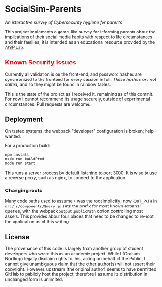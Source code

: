 # SocialSim-Parents

_An interactive survey of Cybersecurity hygiene for parents_

This project implements a game-like survey for informing parents about the
implications of their social media habits with respect to life circumstances
and their families; it is intended as an educational resource provided by the
[AISP Lab][aisp].

<h2 style="color: red;">Known Security Issues</h2>

Currently all validation is on the front-end, and password hashes are
synchronized to the frontend for every session in full. _These hashes are not
salted,_ and so they might be found in rainbow tables.

This is the state of the project as I received it, remaining as of this commit.
For now I cannot recommend its usage securely, outside of experimental
circumstances. Pull requests are welcome.

## Deployment

On tested systems, the webpack "developer" configuration is broken; help
wanted.

For a production build:

```sh
npm install
node run buildProd
node run start
```

This runs a server process by default listening to port 3000. It is wise to use
a reverse proxy, such as nginx, to connect to the application.

### Changing roots

Many code paths used to assume `/` was the root implicitly; now `ROOT_PATH` in
`src/js/components/Query.js` sets the prefix for most known external queries,
with the webpack `output.publicPath` option controlling most assets. This
provides about four places that need to be changed to re-root the application
as of this writing.

## License

The provenance of this code is largely from another group of student developers
who wrote this as an academic project. While I (Graham Northup) legally
disclaim rights to this, acting on behalf of the Public, I cannot give
unambiguous claim that the other author(s) will not assert their copyright.
However, upstream (the original author) seems to have permitted GitHub to
publicly host the project, therefore I assume its distribution in unchanged
form is unlimited.

[aisp]: https://www.ghazinour.com/AISP/
